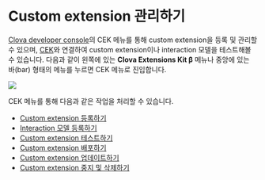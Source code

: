 # Custom extension 관리하기

[Clova developer console](/DevConsole/ClovaDevConsole_Overview.md)의 CEK 메뉴를 통해 custom extension을 등록 및 관리할 수 있으며, [CEK](/Develop/CEK_Overview.md#WhatisCEK)와 연결하여 custom extension이나 interaction 모델을 테스트해볼 수 있습니다. 다음과 같이 왼쪽에 있는 **Clova Extensions Kit β** 메뉴나 중앙에 있는 바(bar) 형태의 메뉴를 누르면 CEK 메뉴로 진입합니다.

![](/DevConsole/Assets/Images/DevConsole-Entering_CEK_Menu.png)

CEK 메뉴를 통해 다음과 같은 작업을 처리할 수 있습니다.

* [Custom extension 등록하기](/DevConsole/Guides/ManageCustomExtension/Register_Custom_Extension.md)
* [Interaction 모델 등록하기](/DevConsole/Guides/ManageCustomExtension/Register_Interaction_Model.md)
* [Custom extension 테스트하기](/DevConsole/Guides/ManageCustomExtension/Test_Custom_Extension.md)
* [Custom extension 배포하기](/DevConsole/Guides/ManageCustomExtension/Deploy_Custom_Extension.md)
* [Custom extension 업데이트하기](/DevConsole/Guides/ManageCustomExtension/Update_Custom_Extension.md)
* [Custom extension 중지 및 삭제하기](/DevConsole/Guides/ManageCustomExtension/Remove_Custom_Extension.md)
